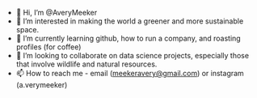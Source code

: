 - 👋 Hi, I’m @AveryMeeker
- 👀 I’m interested in making the world a greener and more sustainable space.
- 🌱 I’m currently learning github, how to run a company, and roasting profiles (for coffee)
- 💞️ I’m looking to collaborate on data science projects, especially those that involve wildlife and natural resources.
- 📫 How to reach me - email (meekeravery@gmail.com) or instagram (a.verymeeker)

<!---
AveryMeeker/AveryMeeker is a ✨ special ✨ repository because its `README.md` (this file) appears on your GitHub profile.
You can click the Preview link to take a look at your changes.
--->
